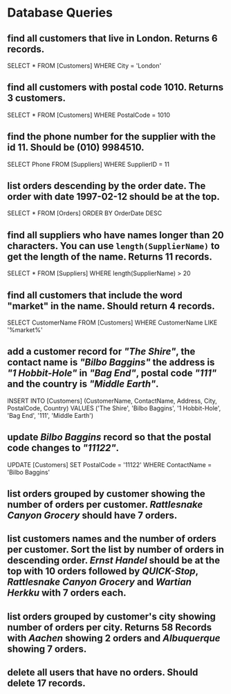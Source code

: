 # Database Queries

## find all customers that live in London. Returns 6 records.

SELECT * 
FROM [Customers] 
WHERE City = 'London'

## find all customers with postal code 1010. Returns 3 customers.

SELECT * 
FROM [Customers] 
WHERE PostalCode = 1010

## find the phone number for the supplier with the id 11. Should be (010) 9984510.

SELECT Phone 
FROM [Suppliers] 
WHERE SupplierID = 11

## list orders descending by the order date. The order with date 1997-02-12 should be at the top.

SELECT * 
FROM [Orders] 
ORDER BY OrderDate 
DESC

## find all suppliers who have names longer than 20 characters. You can use `length(SupplierName)` to get the length of the name. Returns 11 records.

SELECT *
FROM [Suppliers]
WHERE length(SupplierName) > 20 

## find all customers that include the word "market" in the name. Should return 4 records.

SELECT CustomerName 
FROM [Customers] 
WHERE CustomerName 
LIKE '%market%'

## add a customer record for _"The Shire"_, the contact name is _"Bilbo Baggins"_ the address is _"1 Hobbit-Hole"_ in _"Bag End"_, postal code _"111"_ and the country is _"Middle Earth"_.

INSERT INTO [Customers] (CustomerName, ContactName, Address, City, PostalCode, Country) 
VALUES ('The Shire', 'Bilbo Baggins', '1 Hobbit-Hole', 'Bag End', '111', 'Middle Earth')

## update _Bilbo Baggins_ record so that the postal code changes to _"11122"_.

UPDATE [Customers] 
SET PostalCode = '11122' 
WHERE ContactName = 'Bilbo Baggins'

## list orders grouped by customer showing the number of orders per customer. _Rattlesnake Canyon Grocery_ should have 7 orders.

## list customers names and the number of orders per customer. Sort the list by number of orders in descending order. _Ernst Handel_ should be at the top with 10 orders followed by _QUICK-Stop_, _Rattlesnake Canyon Grocery_ and _Wartian Herkku_ with 7 orders each.

## list orders grouped by customer's city showing number of orders per city. Returns 58 Records with _Aachen_ showing 2 orders and _Albuquerque_ showing 7 orders.

## delete all users that have no orders. Should delete 17 records.
